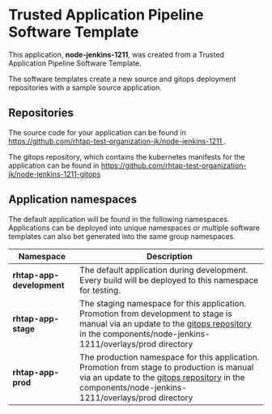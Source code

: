 # Trusted Application Pipeline Software Template

This application, **node-jenkins-1211**, was created from a Trusted Application Pipeline Software Template.

The software templates create a new source and gitops deployment repositories with a sample source application. 

## Repositories

The source code for your application can be found in [https://github.com/rhtap-test-organization-jk/node-jenkins-1211 ](https://github.com/rhtap-test-organization-jk/node-jenkins-1211 ).
 
The gitops repository, which contains the kubernetes manifests for the application can be found in 
[https://github.com/rhtap-test-organization-jk/node-jenkins-1211-gitops ](https://github.com/rhtap-test-organization-jk/node-jenkins-1211-gitops ) 

## Application namespaces 

The default application will be found in the following namespaces. Applications can be deployed into unique namespaces or multiple software templates can also bet generated into the same group namespaces.  

|  Namespace   |  Description   |  
| -------- | -------- |   
| **rhtap-app-development** | The default application during development. Every build will be deployed to this namespace for testing. | 
| **rhtap-app-stage** | The staging namespace for this application. Promotion from development to stage is manual via an update to the [gitops repository](https://github.com/rhtap-test-organization-jk/node-jenkins-1211-gitops ) in the components/node-jenkins-1211/overlays/prod directory |  
| **rhtap-app-prod** | The production namespace for this application. Promotion from stage to production is manual via an update to the [gitops repository](https://github.com/rhtap-test-organization-jk/node-jenkins-1211-gitops ) in the components/node-jenkins-1211/overlays/prod directory | 